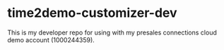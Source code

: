 # time2demo-customizer-dev

This is my developer repo for using with my presales connections cloud demo account (1000244359).

